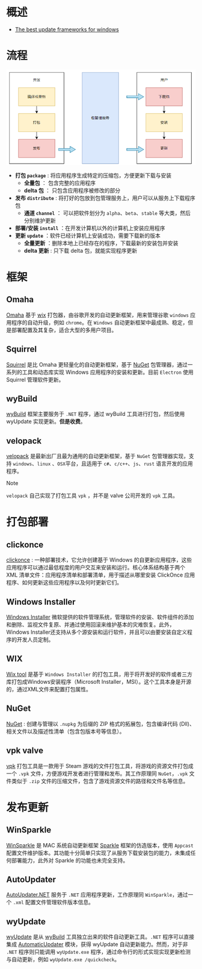 # 概述

- [The best update frameworks for windows](https://omaha-consulting.com/best-update-framework-for-windows-10-7/)

# 流程


![alt|c,60](../../image/autoupdate/program.png)

- **打包 `package`** : 将应用程序生成特定的压缩包，方便更新下载与安装
  - **全量包** ： 包含完整的应用程序
  - **delta 包** ： 只包含应用程序被修改的部分
- **发布 `distribute`** : 将打好的包放到包管理服务上，用户可以从服务上下载程序包
  - **通道 `channel`** ： 可以把软件划分为 `alpha`、`beta`、`stable` 等大类，然后分别维护更新
- **部署/安装 `install`** ：在开发计算机以外的计算机上安装应用程序
- **更新 `update`** ：软件已经计算机上安装成功，需要下载新的版本
  - **全量更新** ：删除本地上已经存在的程序，下载最新的安装包并安装
  - **delta 更新** : 只下载 delta 包，就能实现程序更新

# 框架

## Omaha

[Omaha](https://github.com/google/omaha/) 基于 [wix](https://wixtoolset.org/docs/wix3/) 打包器，由谷歌开发的自动更新框架，用来管理谷歌 `windows` 应用程序的自动升级，例如 `chrome`。在 `Windows` 自动更新框架中最成熟、稳定，但是部署配置及其复杂，适合大型的多用户项目。

## Squirrel

[Squirrel](https://github.com/Squirrel/Squirrel.Windows) 是比 Omaha 更轻量化的自动更新框架，基于 [NuGet](https://learn.microsoft.com/zh-cn/nuget/what-is-nuget) 包管理器，通过一系列的工具和动态库实现 Windows 应用程序的安装和更新。目前 `Electron` 使用 Squirrel 管理软件更新。



## wyBuild

[wyBuild](https://wyday.com/wybuild/) 框架主要服务于 `.NET` 程序，通过 wyBuild 工具进行打包，然后使用 wyUpdate 实现更新。**但是收费**。


## velopack

[velopack](https://github.com/velopack/velopack) 是最新出厂且最为通用的自动更新框架，基于 `NuGet` 包管理器实现，支持 `windows`、`linux` 、`OSX`平台，且适用于 `c#`、`c/c++`、`js`、`rust` 语言开发的应用程序。

>[!note]
> `velopack` 自己实现了打包工具 `vpk` ，并不是 valve 公司开发的 `vpk` 工具。

# 打包部署

## clickonce

[clickonce](https://learn.microsoft.com/zh-cn/cpp/windows/clickonce-deployment-for-visual-cpp-applications?view=msvc-170) : 一种部署技术，它允许创建基于 Windows 的自更新应用程序，这些应用程序可以通过最低程度的用户交互来安装和运行。核心体系结构基于两个 XML 清单文件：应用程序清单和部署清单，用于描述从哪里安装 ClickOnce 应用程序、如何更新这些应用程序以及何时更新它们。

## Windows Installer

[Windows Installer](https://learn.microsoft.com/zh-cn/windows/win32/Msi/windows-installer-portal) 微软提供的软件管理系统，管理软件的安装、软件组件的添加和删除、监视文件复原、并通过使用回滚来维护基本的灾难恢复。此外，Windows Installer还支持从多个源安装和运行软件，并且可以由要安装自定义程序的开发人员定制。

## WIX

[Wix tool](https://wixtoolset.org/docs/wix3/) 是基于 `Windows Installer` 的打包工具，用于将开发好的软件或者三方库打包成Windows安装程序（Microsoft Installer，MSI）。这个工具本身是开源的，通过XML文件来配置打包属性。

## NuGet

[NuGet](https://learn.microsoft.com/zh-cn/nuget/what-is-nuget) : 创建与管理以 `.nupkg` 为后缀的 ZIP 格式的拓展包，包含编译代码 (Dll)、相关文件以及描述性清单（包含包版本号等信息）。

## vpk valve

[vpk](https://developer.valvesoftware.com/wiki/VPK) 打包工具是一款用于 Steam 游戏的文件打包工具，将游戏的资源文件打包成一个 `.vpk` 文件，方便游戏开发者进行管理和发布。其工作原理同 `NuGet`，`.vpk` 文件类似于 `.zip` 文件的压缩文件，包含了游戏资源文件的路径和文件名等信息。


# 发布更新

## WinSparkle

[WinSparkle](https://github.com/vslavik/winsparkle) 是 MAC 系统自动更新框架 [Sparkle](https://sparkle-project.org/) 框架的仿造版本，使用  `Appcast` 配置文件维护版本。其功能十分简单只实现了从服务下载安装包的能力，未集成任何部署能力，此外对 Sparkle 的功能也未完全支持。

## AutoUpdater

[AutoUpdater.NET](https://github.com/ravibpatel/AutoUpdater.NET) 服务于  `.NET` 应用程序更新，工作原理同 `WinSparkle`，通过一个 `.xml` 配置文件管理软件版本信息。

## wyUpdate

[wyUpdate](https://github.com/wyday/wyupdate) 是从 [wyBuild](https://wyday.com/wybuild/) 工具独立出来的软件自动更新工具。`.NET` 程序可以直接集成 [AutomaticUpdater](https://github.com/wyday/automatic-updater) 模块，获得 wyUpdate 自动更新能力。然而，对于非 `.NET` 程序则只能调用 `wyUpdate.exe` 程序，通过命令行的形式实现实现更新检测与自动更新，例如 `wyUpdate.exe /quickcheck`。




